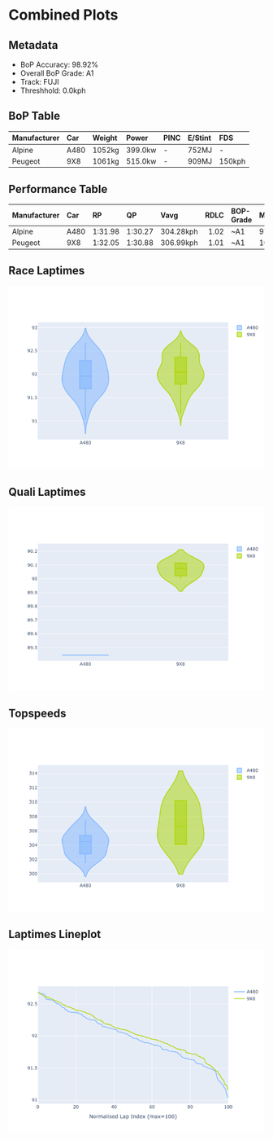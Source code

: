 # Combined Plots

## Metadata

- BoP Accuracy: 98.92%
- Overall BoP Grade: A1
- Track: FUJI
- Threshhold: 0.0kph

## BoP Table
| Manufacturer   | Car   | Weight   | Power   | PINC   | E/Stint   | FDS    |
|:---------------|:------|:---------|:--------|:-------|:----------|:-------|
| Alpine         | A480  | 1052kg   | 399.0kw | -      | 752MJ     | -      |
| Peugeot        | 9X8   | 1061kg   | 515.0kw | -      | 909MJ     | 150kph |

## Performance Table
| Manufacturer   | Car   | RP      | QP      | Vavg      |   RDLC | BOP-Grade   | Match   |
|:---------------|:------|:--------|:--------|:----------|-------:|:------------|:--------|
| Alpine         | A480  | 1:31.98 | 1:30.27 | 304.28kph |   1.02 | ~A1         | 97.84%  |
| Peugeot        | 9X8   | 1:32.05 | 1:30.88 | 306.99kph |   1.01 | ~A1         | 100.00% |

## Race Laptimes
![Race Laptimes](images/race_violin.png)

## Quali Laptimes
![Quali Laptimes](images/quali_violin.png)

## Topspeeds
![Topspeeds](images/topspeed_violin.png)

## Laptimes Lineplot
![Laptimes Lineplot](images/laptime_line.png)

